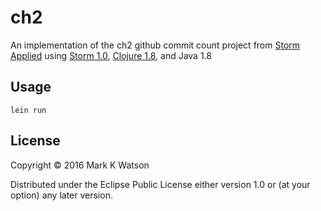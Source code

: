 # ch2

An implementation of the ch2 github commit count project from [Storm Applied](http://amzn.com/1617291897) using [Storm 1.0](http://storm.apache.org/), [Clojure 1.8](http://clojure.org/), and Java 1.8

## Usage

`lein run`

## License

Copyright © 2016 Mark K Watson

Distributed under the Eclipse Public License either version 1.0 or (at
your option) any later version.
